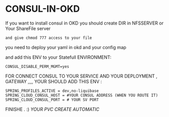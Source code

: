 # CONSUL-IN-OKD
If you want to install consul in OKD you should create DIR in NFSSERVER or Your ShareFile server 
```
and give chmod 777 access to your file 
```
you need to deploy your yaml in okd and your config map 

and add this ENV to your Statefull ENVIRONMENT:
```
CONSUL_DISABLE_PERM_MGMT=yes
```
FOR CONNECT CONSUL TO YOUR SERVICE AND YOUR DEPLOYMENT , GATEWAY ,,,, YOUR SHOULD ADD THIS ENV :
```
SPRING_PROFILES_ACTIVE = dev,no-liquibase
SPRING_CLOUD_CONSUL_HOST = #YOUR CONSUL ADDRESS (WHEN YOU ROUTE IT) 
SPRING_CLOUD_CONSUL_PORT = # YOUR SV PORT 

```
FINISHE . 
:)
*YOUR PVC CREATE AUTOMATIC*